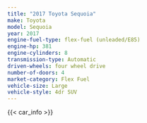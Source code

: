 ```yaml
---
title: "2017 Toyota Sequoia"
make: Toyota
model: Sequoia
year: 2017
engine-fuel-type: flex-fuel (unleaded/E85)
engine-hp: 381
engine-cylinders: 8
transmission-type: Automatic
driven-wheels: four wheel drive
number-of-doors: 4
market-category: Flex Fuel
vehicle-size: Large
vehicle-style: 4dr SUV
---
```


{{< car_info >}}

